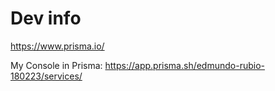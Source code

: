 # Dev info




https://www.prisma.io/

My Console in Prisma: 
https://app.prisma.sh/edmundo-rubio-180223/services/